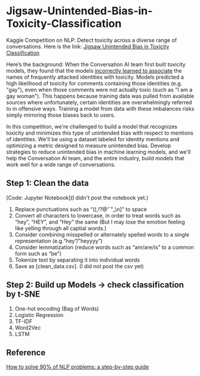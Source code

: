 # Jigsaw-Unintended-Bias-in-Toxicity-Classification
Kaggle Competition on NLP: Detect toxicity across a diverse range of conversations. Here is the link: [Jigsaw Unintended Bias in Toxicity Classification](https://www.kaggle.com/c/jigsaw-unintended-bias-in-toxicity-classification/overview)

Here’s the background: When the Conversation AI team first built toxicity models, they found that the models [incorrectly learned to associate](https://medium.com/the-false-positive/unintended-bias-and-names-of-frequently-targeted-groups-8e0b81f80a23) the names of frequently attacked identities with toxicity. Models predicted a high likelihood of toxicity for comments containing those identities (e.g. "gay"), even when those comments were not actually toxic (such as "I am a gay woman"). This happens because training data was pulled from available sources where unfortunately, certain identities are overwhelmingly referred to in offensive ways. Training a model from data with these imbalances risks simply mirroring those biases back to users.

In this competition, we're challenged to build a model that recognizes toxicity and minimizes this type of unintended bias with respect to mentions of identities. We'll be using a dataset labeled for identity mentions and optimizing a metric designed to measure unintended bias. Develop strategies to reduce unintended bias in machine learning models, and we'll help the Conversation AI team, and the entire industry, build models that work well for a wide range of conversations.


## Step 1: Clean the data
[Code: Jupyter Notebook](I didn't post the notebook yet.)
1. Replace punctuations such as “(),!?@\'\`\"\_\n]” to space
2. Convert all characters to lowercase, in order to treat words such as “hey”, “HEY”, and “Hey” the same (But I may lose the emotion feeling like yelling through all captial words.)
3. Consider combining misspelled or alternately spelled words to a single representation (e.g.“hey”/”heyyyy”)
4. Consider lemmatization (reduce words such as “am/are/is” to a common form such as “be”)
5. Tokenize text by separating it into individual words
6. Save as [clean_data.csv]. (I did not post the csv yet)


## Step 2: Build up Models -> check classification by t-SNE
1. One-hot encoding (Bag of Words) 
2. Logistic Regression
3. TF-IDF
4. Word2Vec
5. LSTM


## Reference
[How to solve 90% of NLP problems: a step-by-step guide](https://blog.insightdatascience.com/how-to-solve-90-of-nlp-problems-a-step-by-step-guide-fda605278e4e)

